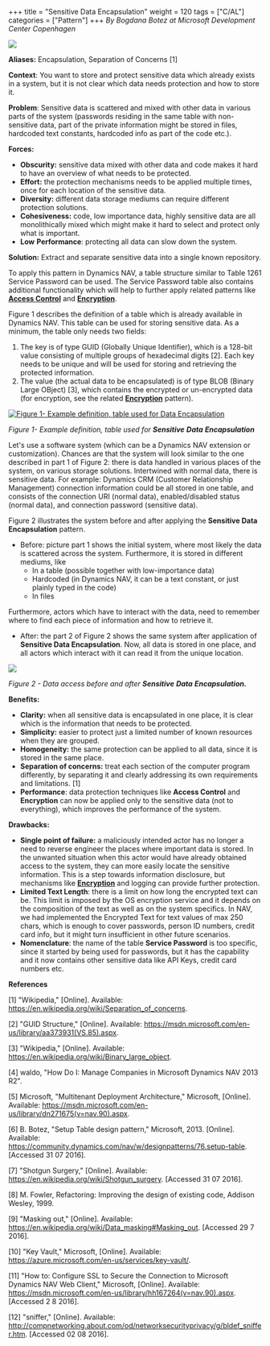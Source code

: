 +++
title = "Sensitive Data Encapsulation"
weight = 120
tags = ["C/AL"]
categories = ["Pattern"]
+++
_By Bogdana Botez at Microsoft Development Center Copenhagen_

[![ ][image0]][anchor0]

**Aliases:** Encapsulation, Separation of Concerns [1]


**Context**: You want to store and protect sensitive data which already exists in a system, but it is not clear which data needs protection and how to store it.

**Problem**: Sensitive data is scattered and mixed with other data in various parts of the system (passwords residing in the same table with non-sensitive data, part of the private information might be stored in files, hardcoded text constants, hardcoded info as part of the code etc.).

**Forces:**

* **Obscurity:** sensitive data mixed with other data and code makes it hard to have an overview of what needs to be protected.
* **Effort:** the protection mechanisms needs to be applied multiple times, once for each location of the sensitive data.
* **Diversity:** different data storage mediums can require different protection solutions.
* **Cohesiveness:** code, low importance data, highly sensitive data are all monolithically mixed which might make it hard to select and protect only what is important.
* **Low** **Performance**: protecting all data can slow down the system.

**Solution:** Extract and separate sensitive data into a single known repository.

To apply this pattern in Dynamics NAV, a table structure similar to Table 1261 Service Password can be used. The Service Password table also contains additional functionality which will help to further apply related patterns like [**Access Control**][anchor1] and [**Encryption**][anchor2].

Figure 1 describes the definition of a table which is already available in Dynamics NAV. This table can be used for storing sensitive data. As a minimum, the table only needs two fields:

1. The key is of type GUID (Globally Unique Identifier), which is a 128-bit value consisting of multiple groups of hexadecimal digits [2]. Each key needs to be unique and will be used for storing and retrieving the protected information.
2. The value (the actual data to be encapsulated) is of type BLOB (Binary Large OBject) [3], which contains the encrypted or un-encrypted data (for encryption, see the related [**Encryption**][anchor2] pattern).

[![Figure 1- Example definition, table used for Data Encapsulation][image1]][anchor3]

_Figure 1- Example definition, table used for **Sensitive** **Data** **Encapsulation**_

Let's use a software system (which can be a Dynamics NAV extension or customization). Chances are that the system will look similar to the one described in part 1 of Figure 2: there is data handled in various places of the system, on various storage solutions. Intertwined with normal data, there is sensitive data. For example: Dynamics CRM (Customer Relationship Management) connection information could be all stored in one table, and consists of the connection URI (normal data), enabled/disabled status (normal data), and connection password (sensitive data).

Figure 2 illustrates the system before and after applying the **Sensitive Data Encapsulation** pattern.

* Before: picture part 1 shows the initial system, where most likely the data is scattered across the system. Furthermore, it is stored in different mediums, like
  * In a table (possible together with low-importance data)
  * Hardcoded (in Dynamics NAV, it can be a text constant, or just plainly typed in the code)
  * In files

Furthermore, actors which have to interact with the data, need to remember where to find each piece of information and how to retrieve it.

* After: the part 2 of Figure 2 shows the same system after application of **Sensitive Data Encapsulation**. Now, all data is stored in one place, and all actors which interact with it can read it from the unique location.

[![ ][image2]][anchor4]

_Figure 2 - Data access before and after **Sensitive** **Data** **Encapsulation.**_

**Benefits:**

* **Clarity:** when all sensitive data is encapsulated in one place, it is clear which is the information that needs to be protected.
* **Simplicity:** easier to protect just a limited number of known resources when they are grouped.
* **Homogeneity:** the same protection can be applied to all data, since it is stored in the same place.
* **Separation of concerns:** treat each section of the computer program differently, by separating it and clearly addressing its own requirements and limitations. [1]
* **Performance**: data protection techniques like **Access Control** and **Encryption** can now be applied only to the sensitive data (not to everything), which improves the performance of the system.

**Drawbacks:**

* **Single point of failure:** a maliciously intended actor has no longer a need to reverse engineer the places where important data is stored. In the unwanted situation when this actor would have already obtained access to the system, they can more easily locate the sensitive information. This is a step towards information disclosure, but mechanisms like [**Encryption**][anchor2] and logging can provide further protection.
* **Limited Text Length**: there is a limit on how long the encrypted text can be. This limit is imposed by the OS encryption service and it depends on the composition of the text as well as on the system specifics. In NAV, we had implemented the Encrypted Text for text values of max 250 chars, which is enough to cover passwords, person ID numbers, credit card info, but it might turn insufficient in other future scenarios.
* **Nomenclature**: the name of the table **Service Password** is too specific, since it started by being used for passwords, but it has the capability and it now contains other sensitive data like API Keys, credit card numbers etc.

**References**

[1] "Wikipedia," [Online]. Available: https://en.wikipedia.org/wiki/Separation_of_concerns.

[2] "GUID Structure," [Online]. Available: https://msdn.microsoft.com/en-us/library/aa373931(VS.85).aspx.

[3] "Wikipedia," [Online]. Available: https://en.wikipedia.org/wiki/Binary_large_object.

[4] waldo, "How Do I: Manage Companies in Microsoft Dynamics NAV 2013 R2".

[5] Microsoft, "Multitenant Deployment Architecture," Microsoft, [Online]. Available: https://msdn.microsoft.com/en-us/library/dn271675(v=nav.90).aspx.

[6] B. Botez, "Setup Table design pattern," Microsoft, 2013\. [Online]. Available: https://community.dynamics.com/nav/w/designpatterns/76.setup-table. [Accessed 31 07 2016].

[7] "Shotgun Surgery," [Online]. Available: https://en.wikipedia.org/wiki/Shotgun_surgery. [Accessed 31 07 2016].

[8] M. Fowler, Refactoring: Improving the design of existing code, Addison Wesley, 1999\.

[9] "Masking out," [Online]. Available: https://en.wikipedia.org/wiki/Data_masking#Masking_out. [Accessed 29 7 2016].

[10] "Key Vault," Microsoft, [Online]. Available: https://azure.microsoft.com/en-us/services/key-vault/.

[11] "How to: Configure SSL to Secure the Connection to Microsoft Dynamics NAV Web Client," Microsoft, [Online]. Available: https://msdn.microsoft.com/en-us/library/hh167264(v=nav.90).aspx. [Accessed 2 8 2016].

[12] "sniffer," [Online]. Available: http://compnetworking.about.com/od/networksecurityprivacy/g/bldef_sniffer.htm. [Accessed 02 08 2016].



[anchor0]: Logo-_2D00_-Protected-Data-Encapsulation.png
[anchor1]: /navpatterns/1-patterns/security/3-single-point-of-access/
[anchor2]: /navpatterns/1-patterns/security/2-data-encryption/
[anchor3]: Data-Encapsulation-_2D00_-figure-1.png
[anchor4]: Multi-_2D00_-1-2.JPG


[image0]: Logo-_2D00_-Protected-Data-Encapsulation.png
[image1]: Data-Encapsulation-_2D00_-figure-1.png
[image2]: Multi-_2D00_-1-2.JPG

